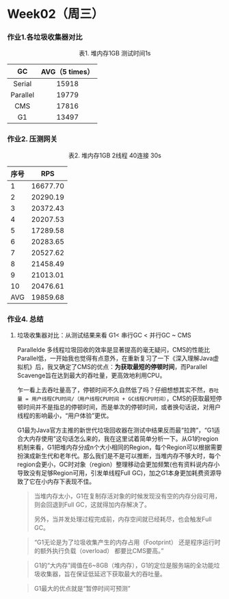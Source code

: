 # Week02（周三）

### 作业1.各垃圾收集器对比

<center>表1. 堆内存1GB 测试时间1s</center>

|    GC    | AVG（5 times） |
| :------: | :------------: |
|  Serial  |     15918      |
| Parallel |     19779      |
|   CMS    |     17816      |
|    G1    |     13497      |



### 作业2. 压测网关

<center>表2. 堆内存1GB 2线程 40连接 30s</center>

| 序号 | RPS      |
| ---- | -------- |
| 1    | 16677.70 |
| 2    | 20290.19 |
| 3    | 20372.43 |
| 4    | 20207.53 |
| 5    | 17289.58 |
| 6    | 20283.65 |
| 7    | 20527.62 |
| 8    | 21458.49 |
| 9    | 21013.01 |
| 10   | 20476.61 |
| AVG  | 19859.68 |



### 作业4. 总结

1. 垃圾收集器对比：从测试结果来看 G1< 串行GC < 并行GC ~ CMS 

   Parallelde 多线程垃圾回收的效率是显著提高的毫无疑问，CMS的性能比Parallel低，一开始我也觉得有点意外，在重新复习了一下《深入理解Java虚拟机》后，我又确定了CMS的优点：**为获取最短的停顿时间**，而Parallel Scavenge旨在达到最大的吞吐量，更高效地利用CPU。

   乍一看上去吞吐量高了，停顿时间不久自然低了吗？仔细想想其实不然，`吞吐量 = 用户线程CPU时间/（用户线程CPU时间 + GC线程CPU时间）`，CMS的获取最短停顿时间并不是指总的停顿时间，而是单次的停顿时间，或者换句话说，对用户线程的影响最小，“用户体验”更优。

   G1最为Java官方主推的新世代垃圾回收器在测试中结果反而最“拉跨”，“G1适合大内存使用”这句话怎么来的，我在这里试着简单分析一下。从G1的region机制来看，G1把堆内存分成n个大小相同的Region，每个Region可以根据需要扮演成新生代和老年代。那么我们是不是可以推断，当堆内存不够大时，每个region会更小，GC时对象（region）整理移动会更加频繁(也有资料说内存小导致没有足够Region可用，引发单线程Full GC)，加之G1本身更加耗费资源导致了它在小内存下表现不佳。

   > 当堆内存太小，G1在复制存活对象的时候发现没有空的内存分段可用，则会回退到Full GC，这就得加内存解决了。
   >
   > 另外，当并发处理过程完成前，内存空间就已经耗尽，也会触发Full GC。

   > “G1无论是为了垃圾收集产生的内存占用（Footprint） 还是程序运行时的额外执行负载（overload） 都要比CMS要高。”

   > G1的“大内存”阈值在6~8GB（堆内存），G1的定位是服务端的全功能垃圾收集器，旨在保证低延迟下获取最大的吞吐量。

   > G1最大的优点就是“暂停时间可预测”

